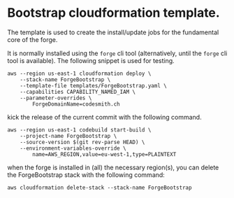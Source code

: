 # Bootstrap cloudformation template.

The template is used to create the install/update jobs for the fundamental core of the forge.

It is normally installed using the `forge` cli tool (alternatively, until the `forge` cli tool is
available). The following snippet is used for testing.

```
aws --region us-east-1 cloudformation deploy \
    --stack-name ForgeBootstrap \
    --template-file templates/ForgeBootstrap.yaml \
    --capabilities CAPABILITY_NAMED_IAM \
    --parameter-overrides \
        ForgeDomainName=codesmith.ch
```

kick the release of the current commit with the following command.
```
aws --region us-east-1 codebuild start-build \
    --project-name ForgeBootstrap \
    --source-version $(git rev-parse HEAD) \
    --environment-variables-override \
        name=AWS_REGION,value=eu-west-1,type=PLAINTEXT
```

when the forge is installed in (all) the necessary region(s), you can delete the ForgeBootstrap stack with the following
command:

```
aws cloudformation delete-stack --stack-name ForgeBootstrap
```